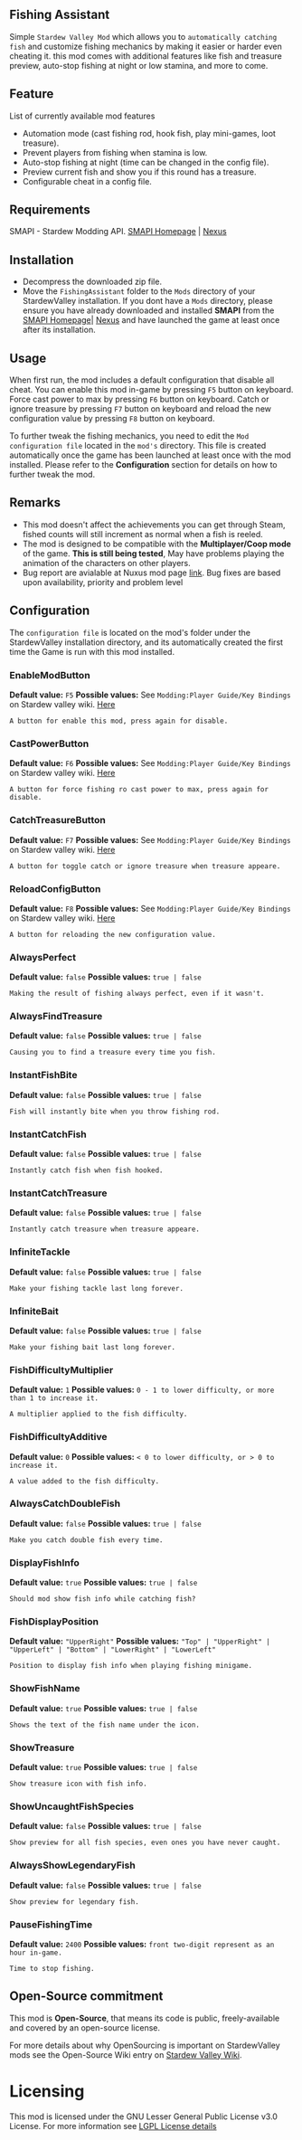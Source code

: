 ## Fishing Assistant
Simple ```Stardew Valley Mod``` which allows you to ```automatically catching fish``` and customize fishing mechanics by making it easier or harder even cheating it. this mod comes with additional features like fish and treasure preview, auto-stop fishing at night or low stamina, and more to come.

## Feature
List of currently available mod features
- Automation mode (cast fishing rod, hook fish, play mini-games, loot treasure).
- Prevent players from fishing when stamina is low.
- Auto-stop fishing at night (time can be changed in the config file).
- Preview current fish and show you if this round has a treasure.
- Configurable cheat in a config file.

## Requirements
SMAPI - Stardew Modding API. [SMAPI Homepage](https://smapi.io/) | [Nexus](https://www.nexusmods.com/stardewvalley/mods/2400)

## Installation

- Decompress the downloaded zip file.
- Move the `FishingAssistant` folder to the `Mods` directory of your StardewValley installation. If you dont have a `Mods` directory, please ensure you have already downloaded and installed **SMAPI** from the [SMAPI Homepage](https://smapi.io/)| [Nexus](https://www.nexusmods.com/stardewvalley/mods/2400) and have launched the game at least once after its installation.

## Usage
When first run, the mod includes a default configuration that disable all cheat. You can enable this mod in-game by pressing `F5` button on keyboard. Force cast power to max by pressing `F6` button on keyboard. Catch or ignore treasure by pressing `F7` button on keyboard and reload the new configuration value by pressing `F8` button on keyboard.

To further tweak the fishing mechanics, you need to edit the `Mod configuration file` located in the `mod's` directory. This file is created automatically once the game has been launched at least once with the mod installed. Please refer to the **Configuration** section for details on how to further tweak the mod.

## Remarks
- This mod doesn't affect the achievements you can get through Steam, fished counts will still increment as normal when a fish is reeled.
- The mod is designed to be compatible with the **Multiplayer/Coop mode** of the game. **This is still being tested**, May have problems playing the animation of the characters on other players.
- Bug report are avialable at Nuxus mod page [link](https://www.nexusmods.com/stardewvalley/mods/5815?tab=bugs). Bug fixes are based upon availability, priority and problem level 

## Configuration
The `configuration file` is located on the mod's folder under the StardewValley installation directory, and its automatically created the first time the Game is run with this mod installed.

### EnableModButton 
**Default value:** `F5`
**Possible values:** See `Modding:Player Guide/Key Bindings` on Stardew valley wiki. [Here](https://stardewcommunitywiki.com/Modding:Player_Guide/Key_Bindings#Button_codes)

```
A button for enable this mod, press again for disable.
```

### CastPowerButton  
**Default value:** `F6`
**Possible values:** See `Modding:Player Guide/Key Bindings` on Stardew valley wiki. [Here](https://stardewcommunitywiki.com/Modding:Player_Guide/Key_Bindings#Button_codes)

```
A button for force fishing ro cast power to max, press again for disable.
```

### CatchTreasureButton   
**Default value:** `F7`
**Possible values:** See `Modding:Player Guide/Key Bindings` on Stardew valley wiki. [Here](https://stardewcommunitywiki.com/Modding:Player_Guide/Key_Bindings#Button_codes)

```
A button for toggle catch or ignore treasure when treasure appeare.
```

### ReloadConfigButton    
**Default value:** `F8`
**Possible values:** See `Modding:Player Guide/Key Bindings` on Stardew valley wiki. [Here](https://stardewcommunitywiki.com/Modding:Player_Guide/Key_Bindings#Button_codes)

```
A button for reloading the new configuration value.
```

### AlwaysPerfect     
**Default value:** `false`
**Possible values:** `true | false`

```
Making the result of fishing always perfect, even if it wasn't.
```

### AlwaysFindTreasure      
**Default value:** `false`
**Possible values:** `true | false`

```
Causing you to find a treasure every time you fish.
```

### InstantFishBite       
**Default value:** `false`
**Possible values:** `true | false`

```
Fish will instantly bite when you throw fishing rod.
```

### InstantCatchFish       
**Default value:** `false`
**Possible values:** `true | false`

```
Instantly catch fish when fish hooked.
```

### InstantCatchTreasure        
**Default value:** `false`
**Possible values:** `true | false`

```
Instantly catch treasure when treasure appeare.
```

### InfiniteTackle         
**Default value:** `false`
**Possible values:** `true | false`

```
Make your fishing tackle last long forever.
```

### InfiniteBait          
**Default value:** `false`
**Possible values:** `true | false`

```
Make your fishing bait last long forever.
```

### FishDifficultyMultiplier           
**Default value:** `1`
**Possible values:** `0 - 1 to lower difficulty, or more than 1 to increase it.`

```
A multiplier applied to the fish difficulty.
```

### FishDifficultyAdditive            
**Default value:** `0`
**Possible values:** `< 0 to lower difficulty, or > 0 to increase it.`

```
A value added to the fish difficulty.
```

### AlwaysCatchDoubleFish             
**Default value:** `false`
**Possible values:** `true | false`

```
Make you catch double fish every time.
```

### DisplayFishInfo
**Default value:** `true`
**Possible values:** `true | false`

```
Should mod show fish info while catching fish?
```

### FishDisplayPosition             
**Default value:** `"UpperRight"`
**Possible values:** `"Top" | "UpperRight" | "UpperLeft" | "Bottom" | "LowerRight" | "LowerLeft"`

```
Position to display fish info when playing fishing minigame.
```

### ShowFishName             
**Default value:** `true`
**Possible values:** `true | false`

```
Shows the text of the fish name under the icon.
```

### ShowTreasure              
**Default value:** `true`
**Possible values:** `true | false`

```
Show treasure icon with fish info.
```

### ShowUncaughtFishSpecies               
**Default value:** `false`
**Possible values:** `true | false`

```
Show preview for all fish species, even ones you have never caught.
```

### AlwaysShowLegendaryFish                
**Default value:** `false`
**Possible values:** `true | false`

```
Show preview for legendary fish.
```

### PauseFishingTime                 
**Default value:** `2400`
**Possible values:** `front two-digit represent as an hour in-game.`

```
Time to stop fishing.
```

## Open-Source commitment
This mod is **Open-Source**, that means its code is public, freely-available and covered by an open-source license.

For more details about why OpenSourcing is important on StardewValley mods see the Open-Source Wiki entry on [Stardew Valley Wiki](https://stardewvalleywiki.com/Modding:Open_source).

# Licensing
This mod is licensed under the GNU Lesser General Public License v3.0 License. For more information see [LGPL License details](https://github.com/KilZenc/Stardew-SMAPI-Mods/blob/main/LICENSE)
